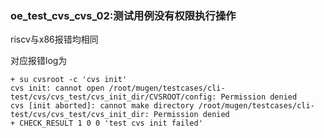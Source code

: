 ### oe_test_cvs_cvs_02:测试用例没有权限执行操作

 riscv与x86报错均相同

对应报错log为

```
+ su cvsroot -c 'cvs init'
cvs init: cannot open /root/mugen/testcases/cli-test/cvs/cvs_test/cvs_init_dir/CVSROOT/config: Permission denied
cvs [init aborted]: cannot make directory /root/mugen/testcases/cli-test/cvs/cvs_test/cvs_init_dir: Permission denied
+ CHECK_RESULT 1 0 0 'test cvs init failed'
```

